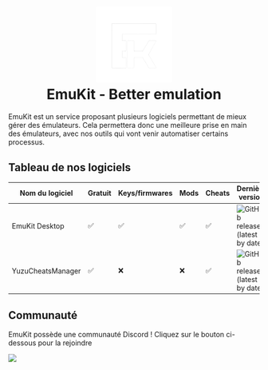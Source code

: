 <h1 align="center"><img src="https://raw.githubusercontent.com/EmuKit23/emukit23.github.io/main/assets/img/logo.png" width="30%"><br/>EmuKit - Better emulation</h1>
EmuKit est un service proposant plusieurs logiciels permettant de mieux gérer des émulateurs. Cela permettera donc une meilleure prise en main des émulateurs, avec nos outils qui vont venir automatiser certains processus.

## Tableau de nos logiciels

| Nom du logiciel | Gratuit | Keys/firmwares | Mods | Cheats | Dernière version | OS compatibles |
| --- | --- | --- | --- | --- | --- | --- |
| EmuKit Desktop | ✅ | ✅ |  ✅ |  ✅ | ![GitHub release (latest by date)](https://img.shields.io/github/v/release/EmuKit23/EmuKit-Desktop?label=latest&style=for-the-badge) |  Windows |
| YuzuCheatsManager | ✅ | ❌ |  ❌ |  ✅ | ![GitHub release (latest by date)](https://img.shields.io/github/v/release/EmuKit23/YuzuCheatsManager?label=latest&style=for-the-badge) |  Windows |

## Communauté
EmuKit possède une communauté Discord ! Cliquez sur le bouton ci-dessous pour la rejoindre

<a href="https://discord.gg/SGHtzYbvRx" target="_blank"><img src="https://assets-global.website-files.com/6257adef93867e50d84d30e2/636e0b5493894cf60b300587_full_logo_white_RGB.svg" width="30%"></a>
